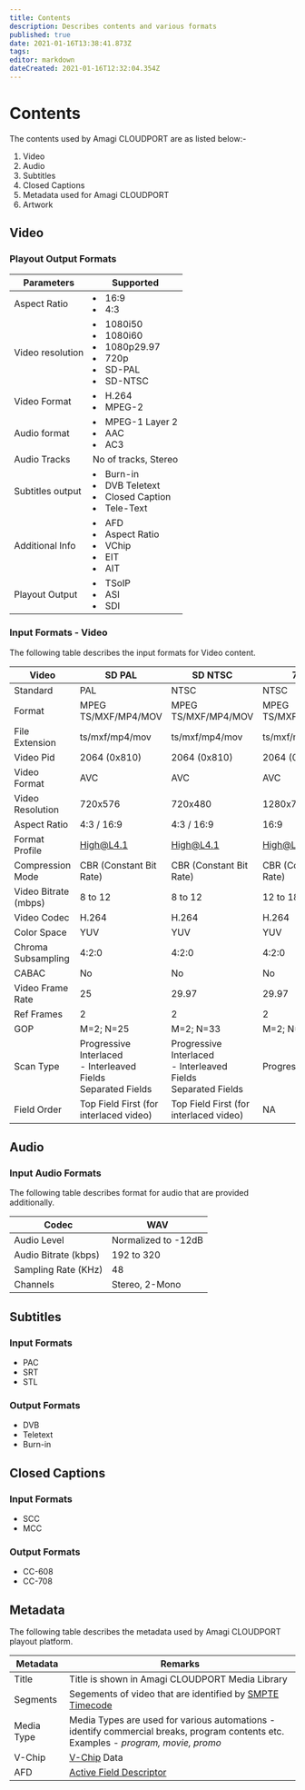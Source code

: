```yaml
---
title: Contents
description: Describes contents and various formats
published: true
date: 2021-01-16T13:38:41.873Z
tags: 
editor: markdown
dateCreated: 2021-01-16T12:32:04.354Z
---
```


# Contents

The contents used by Amagi CLOUDPORT are as listed below:-

1. Video
2. Audio
3. Subtitles
4. Closed Captions
5. Metadata used for Amagi CLOUDPORT
6. Artwork

## Video


### Playout Output Formats

|Parameters|Supported|
|---|---|
|Aspect Ratio|	<li>16:9<li>4:3|
|Video resolution|	<li>1080i50<li>1080i60<li>1080p29.97<li>720p<li>SD-PAL<li>SD-NTSC|
|Video Format|	<li>H.264<li>MPEG-2|
|Audio format|	<li>MPEG-1 Layer 2<li>AAC<li>AC3|
|Audio Tracks|	No of tracks, Stereo
|Subtitles output|	<li>Burn-in<li>DVB Teletext<li>Closed Caption<li>Tele-Text|
|Additional Info|	<li>AFD<li>Aspect Ratio<li>VChip<li>EIT<li>AIT|
|Playout Output|<li>TSoIP<li>ASI<li>SDI|

  
### Input Formats - Video
 
The following table describes the input formats for Video content.
  
|Video|SD PAL|SD NTSC|720P|HD [1080i50]|HD [1080i60]|HD [1080p25]|
|--|--|--|--|--|--|--|
|Standard|PAL|NTSC|NTSC|PAL|NTSC|PAL|
|Format|MPEG TS/MXF/MP4/MOV|MPEG TS/MXF/MP4/MOV|MPEG TS/MXF/MP4/MOV|MPEG TS/MXF/MP4/MOV|MPEG TS/MXF/MP4/MOV|MPEG TS/MXF/MP4/MOV|
|File Extension|ts/mxf/mp4/mov|ts/mxf/mp4/mov|ts/mxf/mp4/mov|ts/mxf/mp4/mov|ts/mxf/mp4/mov|ts/mxf/mp4/mov|
|Video Pid|2064 (0x810)|2064 (0x810)|2064 (0x810)|2064 (0x810)|2064 (0x810)|2064 (0x810)|
|Video Format|AVC|AVC|AVC|AVC|AVC|AVC|
|Video Resolution|720x576|720x480|1280x720|1920x1080|1920x1080|1920x1080|
|Aspect Ratio|4:3 / 16:9|4:3 / 16:9|16:9|16:9|16:9|16:9|
|Format Profile|High@L4.1|High@L4.1|High@L4.1|High@L4.1|High@L4.1|High@L4.1|
|Compression Mode|CBR (Constant Bit Rate)|CBR (Constant Bit Rate)|CBR (Constant Bit Rate)|CBR (Constant Bit Rate)|CBR (Constant Bit Rate)|CBR (Constant Bit Rate)|
|Video Bitrate (mbps)|8 to 12|8 to 12|12 to 18|12|15 to 30|15 to 30|
|Video Codec|H.264|H.264|H.264|H.264|H.264|H.264|
|Color Space|YUV|YUV|YUV|YUV|YUV|YUV|
|Chroma Subsampling|4:2:0|4:2:0|4:2:0|4:2:0|4:2:0|4:2:0|
|CABAC|No|No|No|No|No|No|
|Video Frame Rate|25|29.97|29.97|25|29.97|25|
|Ref Frames|2|2|2|2|2|2|
|GOP|M=2; N=25|M=2; N=33|M=2; N=33|M=2; N=25|M=2; N=33|M=2; N=33|
|Scan Type|Progressive<br>Interlaced <br> - Interleaved Fields<br> Separated Fields|Progressive<br>Interlaced <br> - Interleaved Fields<br> Separated Fields|Progressive|Progressive<br>Interlaced <br> - Interleaved Fields<br> Separated Fields|Progressive<br>Interlaced <br> - Interleaved Fields<br> Separated Fields|Progressive<br>Interlaced <br> - Interleaved Fields<br> Separated Fields|
|Field Order|Top Field First (for interlaced video)|Top Field First (for interlaced video)|NA|Top Field First (for interlaced video)|Top Field First (for interlaced video)|Top Field First (for interlaced video)|

## Audio

### Input Audio Formats

The following table describes format for audio that are provided additionally.
  
|Codec|WAV|
|--|--|
|Audio Level|Normalized to -12dB
|Audio Bitrate (kbps)|192 to 320|
|Sampling Rate (KHz)|48|
|Channels|Stereo, 2-Mono|
  
## Subtitles
  
### Input Formats
  
  * PAC
  * SRT
  * STL
  
### Output Formats
  
  * DVB
  * Teletext
  * Burn-in
  
## Closed Captions
  
  ### Input Formats
  
  * SCC
  * MCC
  
### Output Formats
  
  * CC-608
  * CC-708

  ## Metadata
  
The following table describes the metadata used by Amagi CLOUDPORT playout platform.
  
| Metadata | Remarks |
|----------------|----------------|
|  Title | Title is shown in Amagi CLOUDPORT Media Library |
| Segments | Segements of video that are identified by [SMPTE Timecode](https://en.wikipedia.org/wiki/SMPTE_timecode) |
|  Media Type | Media Types are used for various automations - identify commercial breaks, program contents etc.<br> Examples - *program, movie, promo* |
|  V-Chip | [V-Chip](https://en.wikipedia.org/wiki/V-chip#:~:text=V%2Dchip%20is%20a%20technology,viewing%20based%20on%20blocking%20systems.) Data  |
|  AFD | [Active Field Descriptor](https://en.wikipedia.org/wiki/Active_Format_Description) |
